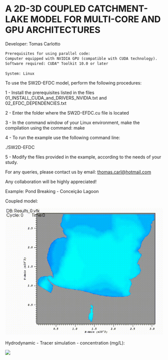 
# A 2D-3D COUPLED CATCHMENT-LAKE MODEL FOR MULTI-CORE AND GPU ARCHITECTURES
Developer: Tomas Carlotto

    Prerequisites for using parallel code:
    Computer equipped with NVIDIA GPU (compatible with CUDA technology).
    Software required: CUDA™ Toolkit 10.0 or later 
                  
    System: Linux
         

To use the SW2D-EFDC model, perform the following procedures:
 
1 - Install the prerequisites listed in the files 01_INSTALL_CUDA_and_DRIVERS_NVIDIA.txt and 02_EFDC_DEPENDENCIES.txt

2 - Enter the folder where the SW2D-EFDC.cu file is located

3 - In the command window of your Linux environment, make the compilation using the command:
make

4 - To run the example use the following command line:

./SW2D-EFDC

5 - Modify the files provided in the example, according to the needs of your study.

For any queries, please contact us by email: thomas.carl@hotmail.com

Any collaboration will be highly appreciated!

Example: Pond Breaking - Conceição Lagoon

Coupled model:

![](PondBreaking_ConceicaoLagoon.gif) 

Hydrodynamic - Tracer simulation - concentration (mg/L):

![](PondBreaking_sw2d-EFDC.gif)
